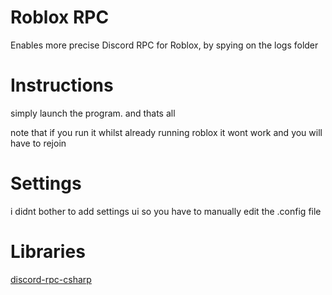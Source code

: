 # Roblox RPC
Enables more precise Discord RPC for Roblox, 
by spying on the logs folder

# Instructions
simply launch the program. and thats all

note that if you run it whilst already running roblox it wont work and you will have to rejoin

# Settings
i didnt bother to add settings ui so you have to manually edit the .config file

# Libraries
[discord-rpc-csharp](https://github.com/Lachee/discord-rpc-csharp)

